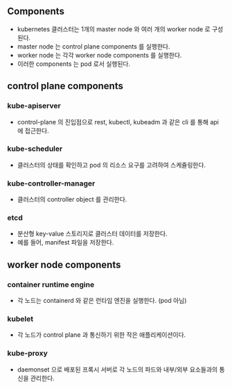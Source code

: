 ## Components
- kubernetes 클러스터는 1개의 master node 와 여러 개의 worker node 로 구성된다.
- master node 는 control plane components 를 실행한다.
- worker node 는 각각 worker node components 를 실행한다.
- 이러한 components 는 pod 로서 실행된다.

## control plane components
### kube-apiserver
- control-plane 의 진입점으로 rest, kubectl, kubeadm 과 같은 cli 를 통해 api 에 접근한다.
### kube-scheduler
- 클러스터의 상태를 확인하고 pod 의 리소스 요구를 고려하여 스케쥴링한다.
### kube-controller-manager
- 클러스터의 controller object 를 관리한다.
### etcd
- 분산형 key-value 스토리지로 클러스터 데이터를 저장한다.
- 예를 들어, manifest 파일을 저장한다.

## worker node components
### container runtime engine
- 각 노드는 containerd 와 같은 런타임 엔진을 실행한다. (pod 아님)
### kubelet
- 각 노드가 control plane 과 통신하기 위한 작은 애플리케이션이다.
### kube-proxy
- daemonset 으로 배포된 프록시 서버로 각 노드의 파드와 내부/외부 요소들과의 통신을 관리한다.

